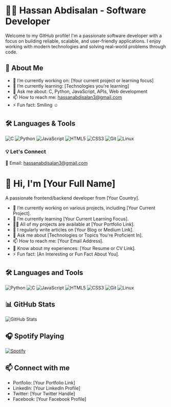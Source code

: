 # 👨‍💻 Hassan Abdisalan - Software Developer

Welcome to my GitHub profile! I'm a passionate software developer with a focus on building reliable, scalable, and user-friendly applications. I enjoy working with modern technologies and solving real-world problems through code.

## 🚀 About Me

- 🔭 I’m currently working on: [Your current project or learning focus]
- 🌱 I’m currently learning: [Technologies you're learning]
- 💬 Ask me about: C, Python, JavaScript, APIs, Web development
- 📫 How to reach me: hassanabdisalan3@gmail.com
- ⚡ Fun fact: Smiling ☺ 

## 🛠️ Languages & Tools

![C](https://img.shields.io/badge/C-A8B9CC?style=flat&logo=c&logoColor=white)
![Python](https://img.shields.io/badge/Python-3776AB?style=flat&logo=python&logoColor=white)
![JavaScript](https://img.shields.io/badge/JavaScript-F7DF1E?style=flat&logo=javascript&logoColor=black)
![HTML5](https://img.shields.io/badge/HTML5-E34F26?style=flat&logo=html5&logoColor=white)
![CSS3](https://img.shields.io/badge/CSS3-1572B6?style=flat&logo=css3&logoColor=white)
![Git](https://img.shields.io/badge/Git-F05032?style=flat&logo=git&logoColor=white)
![Linux](https://img.shields.io/badge/Linux-FCC624?style=flat&logo=linux&logoColor=black)


### 💡 Let's Connect

📧 Email: hassanabdisalan3@gmail.com  


# 👋 Hi, I'm [Your Full Name]

A passionate frontend/backend developer from [Your Country].

- 🔭 I’m currently working on various projects, including [Your Current Project].
- 🌱 I’m currently learning [Your Current Learning Focus].
- 👨‍💻 All of my projects are available at [Your Portfolio Link].
- 📝 I regularly write articles on [Your Blog or Medium Link].
- 💬 Ask me about [Technologies or Topics You're Proficient In].
- 📫 How to reach me: [Your Email Address].
- 📄 Know about my experiences: [Your Resume or CV Link].
- ⚡ Fun fact: [An Interesting or Fun Fact About You].

## 🛠️ Languages and Tools

![Python](https://img.shields.io/badge/Python-3776AB?style=flat&logo=python&logoColor=white)
![C](https://img.shields.io/badge/C-A8B9CC?style=flat&logo=c&logoColor=white)
![JavaScript](https://img.shields.io/badge/JavaScript-F7DF1E?style=flat&logo=javascript&logoColor=black)
![HTML5](https://img.shields.io/badge/HTML5-E34F26?style=flat&logo=html5&logoColor=white)
![CSS3](https://img.shields.io/badge/CSS3-1572B6?style=flat&logo=css3&logoColor=white)
![Git](https://img.shields.io/badge/Git-F05032?style=flat&logo=git&logoColor=white)
![Linux](https://img.shields.io/badge/Linux-FCC624?style=flat&logo=linux&logoColor=black)

## 📊 GitHub Stats

![GitHub Stats](https://github-readme-stats.vercel.app/api?username=yourusername&show_icons=true&theme=default)

## 🎧 Spotify Playing

[![Spotify](https://novatorem.yourusername.vercel.app/api/spotify)](https://open.spotify.com/user/yourspotifyusername)

## 📫 Connect with me

- Portfolio: [Your Portfolio Link]
- LinkedIn: [Your LinkedIn Profile]
- Twitter: [Your Twitter Handle]
- Facebook: [Your Facebook Profile]

